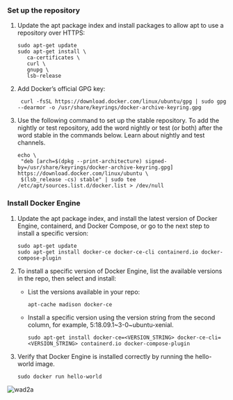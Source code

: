 ### Set up the repository
1. Update the apt package index and install packages to allow apt to use a repository over HTTPS:

       sudo apt-get update
       sudo apt-get install \
          ca-certificates \
          curl \
          gnupg \
          lsb-release
2. Add Docker’s official GPG key:

        curl -fsSL https://download.docker.com/linux/ubuntu/gpg | sudo gpg --dearmor -o /usr/share/keyrings/docker-archive-keyring.gpg
        
3. Use the following command to set up the stable repository. To add the nightly or test repository, add the word nightly or test (or both) after the word stable in the commands below. Learn about nightly and test channels.

       echo \
        "deb [arch=$(dpkg --print-architecture) signed-by=/usr/share/keyrings/docker-archive-keyring.gpg] https://download.docker.com/linux/ubuntu \
        $(lsb_release -cs) stable" | sudo tee /etc/apt/sources.list.d/docker.list > /dev/null
        
### Install Docker Engine

1. Update the apt package index, and install the latest version of Docker Engine, containerd, and Docker Compose, or go to the next step to install a specific version:

       sudo apt-get update
       sudo apt-get install docker-ce docker-ce-cli containerd.io docker-compose-plugin

2. To install a specific version of Docker Engine, list the available versions in the repo, then select and install:
   - List the versions available in your repo:

         apt-cache madison docker-ce
   - Install a specific version using the version string from the second column, for example, 5:18.09.1~3-0~ubuntu-xenial.

         sudo apt-get install docker-ce=<VERSION_STRING> docker-ce-cli=<VERSION_STRING> containerd.io docker-compose-plugin

3. Verify that Docker Engine is installed correctly by running the hello-world image.

       sudo docker run hello-world

![wad2a](https://github.com/rebelmisfit/WADL_assignments/assets/93861256/29d51081-8ec3-4d5d-93b7-acc65e68f6ff)
